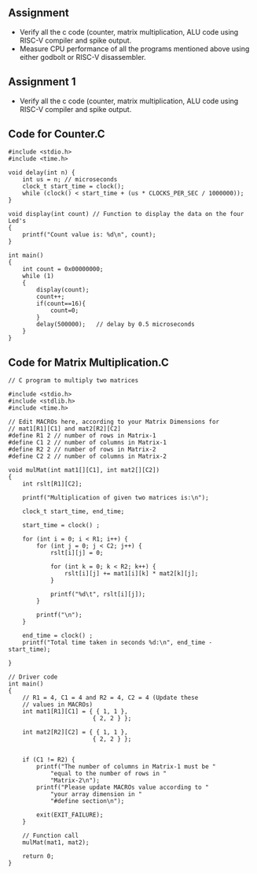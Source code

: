 ## Assignment
+ Verify all the c code (counter, matrix multiplication, ALU code using RISC-V compiler and spike output.
+ Measure CPU performance of all the programs mentioned above using either godbolt or RISC-V disassembler.
## Assignment 1
+ Verify all the c code (counter, matrix multiplication, ALU code using RISC-V compiler and spike output.
## Code for Counter.C
```
#include <stdio.h>
#include <time.h>

void delay(int n) {
    int us = n; // microseconds
    clock_t start_time = clock();
    while (clock() < start_time + (us * CLOCKS_PER_SEC / 1000000));
}

void display(int count) // Function to display the data on the four Led's
{
	printf("Count value is: %d\n", count);						
}

int main()
{
	int count = 0x00000000;
	while (1)
	{
		display(count);
		count++;
        if(count==16){
            count=0;
        }
		delay(500000);   // delay by 0.5 microseconds
	}
}
```
## Code for Matrix Multiplication.C
```
// C program to multiply two matrices

#include <stdio.h>
#include <stdlib.h>
#include <time.h>

// Edit MACROs here, according to your Matrix Dimensions for
// mat1[R1][C1] and mat2[R2][C2]
#define R1 2 // number of rows in Matrix-1
#define C1 2 // number of columns in Matrix-1
#define R2 2 // number of rows in Matrix-2
#define C2 2 // number of columns in Matrix-2

void mulMat(int mat1[][C1], int mat2[][C2])
{
	int rslt[R1][C2];

	printf("Multiplication of given two matrices is:\n");

    clock_t start_time, end_time;

    start_time = clock() ; 

	for (int i = 0; i < R1; i++) {
		for (int j = 0; j < C2; j++) {
			rslt[i][j] = 0;

			for (int k = 0; k < R2; k++) {
				rslt[i][j] += mat1[i][k] * mat2[k][j];
			}

			printf("%d\t", rslt[i][j]);
		}

		printf("\n");
	}

    end_time = clock() ; 
    printf("Total time taken in seconds %d:\n", end_time - start_time);

}

// Driver code
int main()
{
	// R1 = 4, C1 = 4 and R2 = 4, C2 = 4 (Update these
	// values in MACROs)
	int mat1[R1][C1] = { { 1, 1 },
						{ 2, 2 } };

	int mat2[R2][C2] = { { 1, 1 },
						{ 2, 2 } };


	if (C1 != R2) {
		printf("The number of columns in Matrix-1 must be "
			"equal to the number of rows in "
			"Matrix-2\n");
		printf("Please update MACROs value according to "
			"your array dimension in "
			"#define section\n");

		exit(EXIT_FAILURE);
	}

	// Function call
	mulMat(mat1, mat2);

	return 0;
}

```
                        
